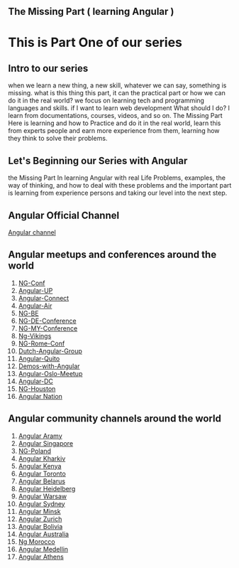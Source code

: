 ## The Missing Part ( learning Angular )

# This is Part One of our series 

## Intro to our series

when we learn a new thing, a new skill, whatever we can say, something is missing. 
what is this thing this part, it can the practical part or how we can do it in the real world?
we focus on learning tech and programming languages and skills.
if I want to learn web development What should I do?
I learn from documentations, courses, videos, and so on.
The Missing Part Here is learning and how to Practice and do it in the real world,
learn this from experts people and earn more experience from them, learning how
they think to solve their problems.

## Let's Beginning our Series with Angular
the Missing Part In learning Angular with real Life Problems, examples, the way of thinking, and how to deal with these problems and the important part is learning from experience persons and taking our level into the next step.

## Angular Official Channel
 [Angular channel](https://www.youtube.com/channel/UCbn1OgGei-DV7aSRo_HaAiw) 

## Angular meetups and conferences around the world
 1.   [NG-Conf](https://www.youtube.com/channel/UCm9iiIfgmVODUJxINecHQkA)
 2.  [Angular-UP](https://www.youtube.com/channel/UCBmp3Hpuq1RAsgiyJ6vr-FA)
 3.   [Angular-Connect](https://www.youtube.com/channel/UCzrskTiT_ObAk3xBkVxMz5g)
 4. [Angular-Air](https://www.youtube.com/channel/UCdCOpvRk1lsBk26ePGDPLpQ)
 5.  [NG-BE](https://www.youtube.com/channel/UCnMfZM2S3QgbFvOyet5PMmQ)
 6.  [NG-DE-Conference](https://www.youtube.com/channel/UCBw_r4N2nv72l9IV2hn042A)
 7.  [NG-MY-Conference](https://www.youtube.com/channel/UCbL5knlP-lZN5O3KxLDHoOA)
 8.  [Ng-Vikings](https://www.youtube.com/channel/UCImlZXX470Pl8N_CUy3E2Zw)
 9.   [NG-Rome-Conf](https://www.youtube.com/channel/UCZDKMwHkIAlVpVhhkVvdTYQ)
 10.  [Dutch-Angular-Group](https://www.youtube.com/watch?v=IRIUaRs6WfQ)
 11. [Angular-Quito](https://www.youtube.com/channel/UC4n2eh98PGvJDbxGn2ajJjA/videos)
 12. [Demos-with-Angular](https://www.youtube.com/c/DemoswithAngular/featured)
 13. [Angular-Oslo-Meetup](https://www.youtube.com/channel/UC-bZWTOkwB5JMgicaBEZEdQ)
 14. [Angular-DC](https://www.youtube.com/channel/UCrfoUIlhnuF1m2WCph0PwBQ/videos)
 15. [NG-Houston](https://www.youtube.com/channel/UC3cfVUpgrO5TK6cvH04ieSQ)
 16. [Angular Nation](https://www.youtube.com/channel/UCmlK6Jayb3qqJYNfUmL-DkA/videos)

## Angular community channels around the world
 1. [Angular Aramy](https://www.youtube.com/channel/UCTL6NWiyJORNSBx0hAHoAjQ) 
 2. [Angular Singapore](https://www.youtube.com/channel/UC57AdalYQXH-vwufLNEc6Yg) 
 3. [NG-Poland](https://www.youtube.com/channel/UC55UiwMH_7PVcKrkriXSHuw)
 4. [Angular Kharkiv](https://www.youtube.com/channel/UCQ78n9a8iRxRGIo3NbdNNTw) 
 5. [Angular Kenya](https://www.youtube.com/channel/UCxobODaL7lX8Wo4JRe_WoVg) 
 6. [Angular Toronto](https://www.youtube.com/channel/UCUlbE1BakJPBVx8OAzc5quA) 
 7. [Angular Belarus](https://www.youtube.com/channel/UC5Xn1PlK9MNFt2vsQxNXJkQ) 
 8. [Angular Heidelberg](https://www.youtube.com/c/AngularHeidelberg) 
 9. [Angular Warsaw](https://www.youtube.com/channel/UChAYWBQ9-fSLFiv3MEE6IFQ)
 10. [Angular Sydney](https://www.youtube.com/channel/UCh48MtOnSd9l6CmbqUFrn0Q/videos)
 11. [Angular Minsk](https://www.youtube.com/c/angularminsk)
 12. [Angular Zurich](https://www.youtube.com/channel/UC3dvhlLD9QsFwe3H0HrFJLg/videos)
 13. [Angular Bolivia](https://www.youtube.com/c/AngularBolivia/videos)
 14. [Angular Australia](https://www.youtube.com/c/AngularAustralia/featured)
 15. [Ng Morocco](https://www.youtube.com/channel/UC5irZcpXt3LZ4Ra44aFX_eA)
 16. [Angular Medellin](https://www.youtube.com/channel/UCHA3Bs7x8f89X9TtFnmsqLQ)
 17. [Angular Athens](https://www.youtube.com/channel/UCLpfCNdzeTSLbSr6_tzzopw/featured)





